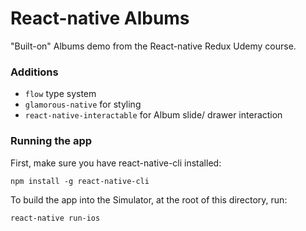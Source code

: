 # React-native Albums

"Built-on" Albums demo from the React-native Redux Udemy course.

### Additions
- `flow` type system
- `glamorous-native` for styling
- `react-native-interactable` for Album slide/ drawer interaction

### Running the app
First, make sure you have react-native-cli installed:
```
npm install -g react-native-cli
```

To build the app into the Simulator, at the root of this directory, run:
```
react-native run-ios
```
